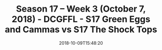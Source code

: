 ---
title: Season 17 – Week 3 (October 7, 2018) - DCGFFL - S17 Green Eggs and Cammas vs
  S17 The Shock Tops
teams-score:
- team: _teams/s17-kelly-green.md
  score: 34
- team: _teams/s17-power-orange.md
  score: 33
mvp: M. Japinga (Kelly); P. Guequierre (P. Orange)
game-ball: D. Asche (Kelly); OJ (P. Orange)
season: 17
week: 3
date: '2018-10-09T15:48:20'
pageid: season-17-week-3-october-7-2018-6694-vs-6701
---